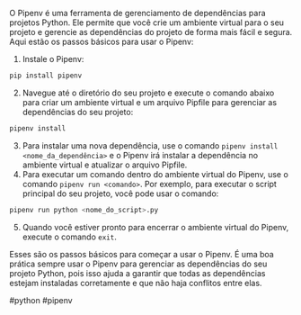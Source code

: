 O Pipenv é uma ferramenta de gerenciamento de dependências para projetos Python. Ele permite que você crie um ambiente virtual para o seu projeto e gerencie as dependências do projeto de forma mais fácil e segura. Aqui estão os passos básicos para usar o Pipenv:

1.  Instale o Pipenv:


```python
pip install pipenv
```

2.  Navegue até o diretório do seu projeto e execute o comando abaixo para criar um ambiente virtual e um arquivo Pipfile para gerenciar as dependências do seu projeto:


```python
pipenv install
```

3.  Para instalar uma nova dependência, use o comando `pipenv install <nome_da_dependência>` e o Pipenv irá instalar a dependência no ambiente virtual e atualizar o arquivo Pipfile.
4.  Para executar um comando dentro do ambiente virtual do Pipenv, use o comando `pipenv run <comando>`. Por exemplo, para executar o script principal do seu projeto, você pode usar o comando:


```python
pipenv run python <nome_do_script>.py
```

5.  Quando você estiver pronto para encerrar o ambiente virtual do Pipenv, execute o comando `exit`.

Esses são os passos básicos para começar a usar o Pipenv. É uma boa prática sempre usar o Pipenv para gerenciar as dependências do seu projeto Python, pois isso ajuda a garantir que todas as dependências estejam instaladas corretamente e que não haja conflitos entre elas.

#python #pipenv